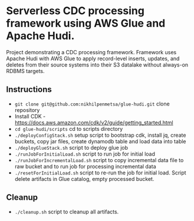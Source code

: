 # Serverless CDC processing framework using AWS Glue and Apache Hudi.
Project demonstrating a CDC processing framework. Framework uses Apache Hudi with AWS Glue to apply record-level inserts, updates, and deletes from their source systems into their S3 datalake without always-on RDBMS targets.

## Instructions
 * `git clone git@github.com:nikhilpenmetsa/glue-hudi.git`  clone repository
 * Install CDK - https://docs.aws.amazon.com/cdk/v2/guide/getting_started.html
 * `cd glue-hudi/scripts`   cd to scripts directory
 * `./deployConfigStack.sh` setup script to bootstrap cdk, install jq, create buckets, copy jar files, create dynamodb table and load data into table
 * `./deployGlueStack.sh`   script to deploy glue job
 * `./runJobForInitialLoad.sh`  script to run job for initial load
 * `./runJobForIncrementalLoad.sh`  script to copy incremental data file to raw bucket and to run job for processing incremental data
 * `./resetForInitialLoad.sh` script to re-run the job for initial load. Script delete artifacts in Glue catalog, empty processed bucket.
 
## Cleanup
 * `./cleanup.sh`   script to cleanup all artifacts.



